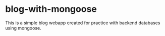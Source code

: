 # blog-with-mongoose

This is a simple blog webapp created for practice with backend databases using mongoose.
